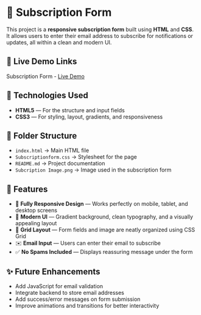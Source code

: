 # 📝 Subscription Form

This project is a **responsive subscription form** built using **HTML** and **CSS**.  
It allows users to enter their email address to subscribe for notifications or updates, all within a clean and modern UI.

## 🔗 Live Demo Links

Subscription Form - [Live Demo](https://prakruthi-g-h.github.io/HTML-AND-CSS-MINI-PROJECTS/Subscription%20Form)

## 🔧 Technologies Used

- **HTML5** — For the structure and input fields  
- **CSS3** — For styling, layout, gradients, and responsiveness 

## 📁 Folder Structure

- `index.html` → Main HTML file  
- `Subscriptionform.css` → Stylesheet for the page  
- `README.md` → Project documentation  
- `Subcription Image.png` → Image used in the subscription form  

## 📌 Features

- 📱 **Fully Responsive Design** — Works perfectly on mobile, tablet, and desktop screens  
- 🎨 **Modern UI** — Gradient background, clean typography, and a visually appealing layout  
- 🧩 **Grid Layout** — Form fields and image are neatly organized using CSS Grid
- ✉️ **Email Input** — Users can enter their email to subscribe  
- ✅ **No Spams Included** — Displays reassuring message under the form  

## ✨ Future Enhancements

- Add JavaScript for email validation  
- Integrate backend to store email addresses  
- Add success/error messages on form submission  
- Improve animations and transitions for better interactivity  
